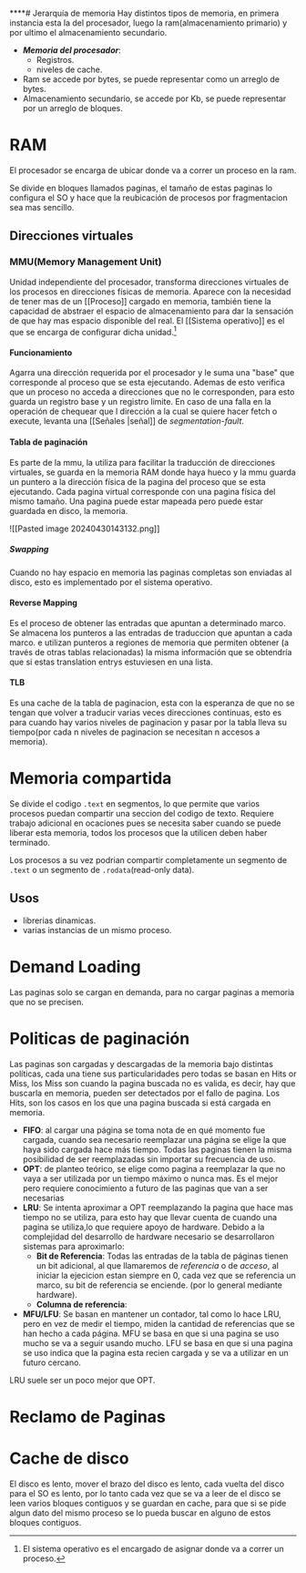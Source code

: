 ****# Jerarquía de memoria
Hay distintos tipos de memoria, en primera instancia esta la del procesador, luego la ram(almacenamiento primario) y por ultimo el almacenamiento secundario.

- ***Memoria del procesador***:
	- Registros.
	- niveles de cache.
- Ram se accede por bytes, se puede representar como un arreglo de bytes.
- Almacenamiento secundario, se accede por Kb, se puede representar por un arreglo de bloques.

# RAM
El procesador se encarga de ubicar donde va a correr un proceso en la ram.

Se divide en bloques llamados paginas, el tamaño de estas paginas lo configura el SO y hace que la reubicación de procesos por fragmentacion sea mas sencillo.

## Direcciones virtuales
### MMU(Memory Management Unit)
Unidad independiente del procesador, transforma direcciones virtuales de los procesos en direcciones físicas de memoria. Aparece con la necesidad de tener mas de un [[Proceso]] cargado en memoria, también tiene la capacidad de abstraer el espacio de almacenamiento para dar la sensación de que hay mas espacio disponible del real. El [[Sistema operativo]] es el que se encarga de configurar dicha unidad.[^1]

[^1]: El sistema operativo es el encargado de asignar donde va a correr un proceso.
#### Funcionamiento
Agarra una dirección requerida por el procesador y le suma una "base" que corresponde al proceso que se esta ejecutando. Ademas de esto verifica que un proceso no acceda a direcciones que no le corresponden, para esto guarda un registro base y un registro limite. En caso de una falla en la operación de chequear que l dirección a la cual se quiere hacer fetch o execute, levanta una [[Señales |señal]] de *segmentation-fault*.

#### Tabla de paginación
Es parte de la mmu, la utiliza para facilitar la traducción de direcciones virtuales, se guarda en la memoria RAM donde haya hueco y la mmu guarda un puntero a la dirección física de la pagina del proceso que se esta ejecutando.
Cada pagina virtual corresponde con una pagina física del mismo tamaño.
Una pagina puede estar mapeada pero puede estar guardada en disco, la memoria.

![[Pasted image 20240430143132.png]]

##### Swapping
Cuando no hay espacio en memoria las paginas completas son enviadas al disco, esto es implementado por el sistema operativo.

#### Reverse Mapping
Es el proceso de obtener las entradas que apuntan a determinado marco. Se almacena los punteros a las entradas de traduccion que apuntan a cada marco. e utilizan punteros a regiones de memoria que permiten obtener (a través de otras tablas relacionadas) la misma información que se obtendría que si estas translation entrys estuviesen en una lista.

#### TLB
Es una cache de la tabla de paginacion, esta con la esperanza de que no se tengan que volver a traducir varias veces direcciones continuas, esto es para cuando hay varios niveles de paginacion y pasar por la tabla lleva su tiempo(por cada n niveles de paginacion se necesitan n accesos a memoria).



# Memoria compartida
Se divide el codigo `.text` en segmentos, lo que permite que varios procesos puedan compartir una seccion del codigo de texto. Requiere trabajo adicional en ocaciones pues se necesita saber cuando se puede liberar esta memoria, todos los procesos que la utilicen deben haber terminado.

Los procesos a su vez podrian compartir completamente un segmento  de `.text` o un segmento de `.rodata`(read-only data).

## Usos 
- librerias dinamicas.
- varias instancias de un mismo proceso. 

# Demand Loading
Las paginas solo se cargan en demanda, para no cargar paginas a memoria que no se precisen. 

# Politicas de paginación
Las paginas son cargadas y descargadas de la memoria bajo distintas políticas, cada una tiene sus particularidades pero todas se basan en Hits or Miss, los Miss son cuando la pagina buscada no es valida, es decir, hay que buscarla en memoria, pueden ser detectados por el fallo de pagina. Los Hits, son los casos en los que una pagina buscada si está cargada en memoria.
- **FIFO**: al cargar una página se toma nota de en qué momento fue cargada, cuando sea necesario reemplazar una página se elige la que haya sido cargada hace más tiempo. Todas las paginas tienen la misma posibilidad de ser reemplazadas sin importar su frecuencia de uso.
- **OPT**: de planteo teórico, se elige como pagina a reemplazar la que no vaya a ser utilizada por un tiempo máximo o nunca mas. Es el mejor pero requiere conocimiento a futuro de las paginas que van a ser necesarias 
- **LRU**: Se intenta aproximar a OPT reemplazando la pagina que hace mas tiempo no se utiliza, para esto hay que llevar cuenta de cuando una pagina se utiliza,lo que requiere apoyo de hardware.
	Debido a la complejidad del desarrollo de hardware necesario se desarrollaron sistemas para aproximarlo:
	- **Bit de Referencia**: Todas las entradas de la tabla de páginas tienen un bit adicional, al que llamaremos de *referencia* o de *acceso*, al iniciar la ejecicion estan siempre en 0, cada vez que se referencia un marco, su bit de referencia se enciende. (por lo general mediante hardware).
	- **Columna de referencia**:
- **MFU/LFU**: Se basan en mantener un contador, tal como lo hace LRU, pero en vez de medir el tiempo, miden la cantidad de referencias que se han hecho a cada página. MFU se basa en que si una pagina se uso mucho se va a seguir usando mucho. LFU se basa en que si una pagina se uso indica que la pagina esta recien cargada y se va a utilizar en un futuro cercano. 

LRU suele ser un poco mejor que OPT.

# Reclamo de Paginas

# Cache de disco
El disco es lento, mover el brazo del disco es lento, cada vuelta del disco para el SO es lento, por lo tanto cada vez que se va a leer de el disco se leen varios bloques contiguos y se guardan en cache, para que si se pide algun dato del mismo proceso se lo pueda buscar en alguno de estos bloques contiguos.

